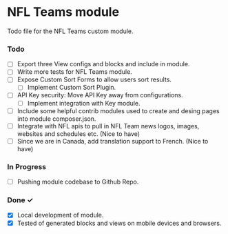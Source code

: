 # NFL Teams module

Todo file for the NFL Teams custom module.

### Todo

- [ ] Export three View configs and blocks and include in module.
- [ ] Write more tests for NFL Teams module.
- [ ] Expose Custom Sort Forms to allow users sort results.
    - [ ] Implement Custom Sort Plugin.
- [ ] API Key security: Move API Key away from configurations.
  - [ ] Implement integration with Key module.
- [ ] Include some helpful contrib modules used to create and desing pages into module composer.json.
- [ ] Integrate with NFL apis to pull in NFL Team news logos, images, websites and schedules etc. (Nice to have)
- [ ] Since we are in Canada, add translation support to French. (Nice to have)

### In Progress

- [ ] Pushing module codebase to Github Repo.

### Done ✓

- [x] Local development of module.
- [x] Tested of generated blocks and views on mobile devices and browsers.
